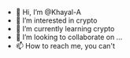 - 👋 Hi, I’m @Khayal-A
- 👀 I’m interested in crypto
- 🌱 I’m currently learning crypto
- 💞️ I’m looking to collaborate on ...
- 📫 How to reach me, you can't

<!---
Khayal-A/Khayal-A is a ✨ special ✨ repository because its `README.md` (this file) appears on your GitHub profile.
You can click the Preview link to take a look at your changes.
--->

